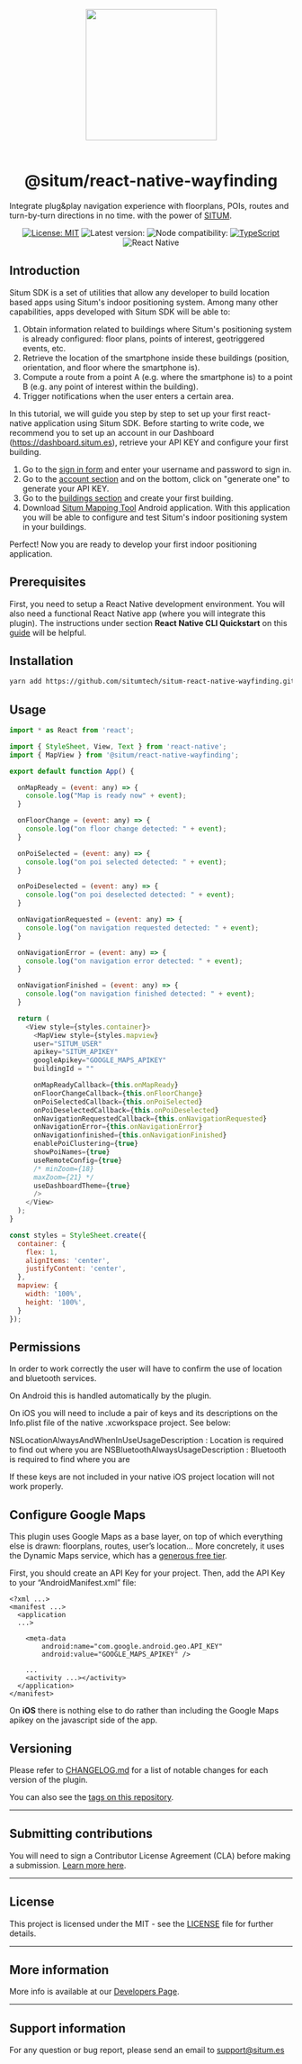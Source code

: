 <p align="center"> <img width="233" src="https://situm.com/wp-content/themes/situm/img/logo-situm.svg" style="margin-bottom:1rem" /> <h1 align="center">@situm/react-native-wayfinding</h1> </p>

<p align="center" style="text-align:center">

Integrate plug&play navigation experience with floorplans, POIs, routes and turn-by-turn directions in no time. with the power of
[SITUM](https://www.situm.com/).

</p>

<div align="center" style="text-align:center">

[![License: MIT](https://img.shields.io/badge/License-MIT-blue.svg)](https://opensource.org/licenses/MIT)
![Latest version:](https://img.shields.io/npm/v/@situm/sdk-js/latest)
![Node compatibility:](https://img.shields.io/node/v/@situm/sdk-js)
[![TypeScript](https://badges.frapsoft.com/typescript/code/typescript.svg?v=101)](https://github.com/ellerbrock/typescript-badges/)
![React Native](https://img.shields.io/badge/react--native%40lastest-0.68.2-blueviolet)

</div>

## Introduction <a name="introduction"></a>

Situm SDK is a set of utilities that allow any developer to build location based apps using Situm's indoor positioning system. 
Among many other capabilities, apps developed with Situm SDK will be able to:

1. Obtain information related to buildings where Situm's positioning system is already configured: 
floor plans, points of interest, geotriggered events, etc.
2. Retrieve the location of the smartphone inside these buildings (position, orientation, and floor 
where the smartphone is).
3. Compute a route from a point A (e.g. where the smartphone is) to a point B (e.g. any point of 
interest within the building).
4. Trigger notifications when the user enters a certain area.


In this tutorial, we will guide you step by step to set up your first react-native application using Situm SDK. 
Before starting to write code, we recommend you to set up an account in our Dashboard 
(https://dashboard.situm.es), retrieve your API KEY and configure your first building.

1. Go to the [sign in form](http://dashboard.situm.es/accounts/register) and enter your username 
and password to sign in.
2. Go to the [account section](https://dashboard.situm.es/accounts/profile) and on the bottom, click 
on "generate one" to generate your API KEY.
3. Go to the [buildings section](http://dashboard.situm.es/buildings) and create your first building.
4. Download [Situm Mapping Tool](https://play.google.com/store/apps/details?id=es.situm.maps) 
Android application. With this application you will be able to configure and test Situm's indoor 
positioning system in your buildings.

Perfect! Now you are ready to develop your first indoor positioning application.

## Prerequisites

First, you need to setup a React Native development environment. You will also need a functional React Native app (where you will integrate this plugin). The instructions under section **React Native CLI Quickstart** on this [guide](https://reactnative.dev/docs/environment-setup) will be helpful.

## Installation

```sh
yarn add https://github.com/situmtech/situm-react-native-wayfinding.git
```

## Usage

```js
import * as React from 'react';

import { StyleSheet, View, Text } from 'react-native';
import { MapView } from '@situm/react-native-wayfinding';

export default function App() {

  onMapReady = (event: any) => {
    console.log("Map is ready now" + event);
  }

  onFloorChange = (event: any) => {
    console.log("on floor change detected: " + event);
  }

  onPoiSelected = (event: any) => {
    console.log("on poi selected detected: " + event);
  }

  onPoiDeselected = (event: any) => {
    console.log("on poi deselected detected: " + event);
  }

  onNavigationRequested = (event: any) => {
    console.log("on navigation requested detected: " + event);
  }

  onNavigationError = (event: any) => {
    console.log("on navigation error detected: " + event);
  }

  onNavigationFinished = (event: any) => {
    console.log("on navigation finished detected: " + event);
  }

  return (
    <View style={styles.container}>
      <MapView style={styles.mapview} 
      user="SITUM_USER" 
      apikey="SITUM_APIKEY" 
      googleApikey="GOOGLE_MAPS_APIKEY"
      buildingId = ""

      onMapReadyCallback={this.onMapReady}
      onFloorChangeCallback={this.onFloorChange}
      onPoiSelectedCallback={this.onPoiSelected}
      onPoiDeselectedCallback={this.onPoiDeselected}
      onNavigationRequestedCallback={this.onNavigationRequested}
      onNavigationError={this.onNavigationError}
      onNavigationfinished={this.onNavigationFinished}
      enablePoiClustering={true}
      showPoiNames={true}
      useRemoteConfig={true}
      /* minZoom={18}
      maxZoom={21} */ 
      useDashboardTheme={true}
      />
    </View>
  );
}

const styles = StyleSheet.create({
  container: {
    flex: 1,
    alignItems: 'center',
    justifyContent: 'center',
  },
  mapview: {
    width: '100%',
    height: '100%',
  }
});

```

## Permissions

In order to work correctly the user will have to confirm the use of location and bluetooth services.

On Android this is handled automatically by the plugin.

On iOS you will need to include a pair of keys and its descriptions on the Info.plist file of the native .xcworkspace project. See below:

NSLocationAlwaysAndWhenInUseUsageDescription : Location is required to find out where you are
NSBluetoothAlwaysUsageDescription            : Bluetooth is required to find where you are

If these keys are not included in your native iOS project location will not work properly.

## Configure Google Maps

This plugin uses Google Maps as a base layer, on top of which everything else is drawn: floorplans, routes, user’s location… More concretely, it uses the Dynamic Maps service, which has a [generous free tier](https://developers.google.com/maps/billing-and-pricing/pricing#mobile-dynamic).

First, you should create an API Key for your project. Then, add the API Key to your “AndroidManifest.xml” file:

```
<?xml ...>
<manifest ...>
  <application
  ...>

    <meta-data
        android:name="com.google.android.geo.API_KEY"
        android:value="GOOGLE_MAPS_APIKEY" />

    ...
    <activity ...></activity>
  </application>
</manifest>
```

On **iOS** there is nothing else to do rather than including the Google Maps apikey on the javascript side of the app.

## Versioning

Please refer to [CHANGELOG.md](./CHANGELOG.md) for a list of notable changes for each version of the plugin.

You can also see the [tags on this repository](https://github.com/situmtech/situm-react-native-wayfinding/tags).

---

## Submitting contributions

You will need to sign a Contributor License Agreement (CLA) before making a submission. [Learn more here](https://situm.com/contributions/). 

---
## License
This project is licensed under the MIT - see the [LICENSE](./LICENSE) file for further details.

---

## More information

More info is available at our [Developers Page](https://situm.com/docs/01-introduction/).

---

## Support information

For any question or bug report, please send an email to [support@situm.es](mailto:support@situm.es)